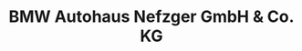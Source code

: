 ---
title: "BMW Autohaus Nefzger GmbH & Co. KG"
url: /berlin/bmw-autohaus-nefzger-gmbh-und-co-kg-spandauer-damm/
shop: Autohaus
---